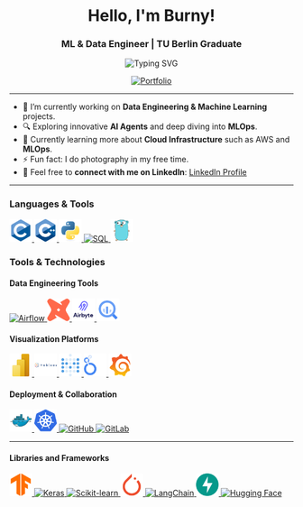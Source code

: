 <!-- Banner or Title -->
<h1 align="center">Hello, I'm Burny!</h1>
<h3 align="center">ML & Data Engineer | TU Berlin Graduate </h3>

<!-- Typing SVG (Optional) -->
<p align="center">
  <img 
    src="https://readme-typing-svg.herokuapp.com?color=%2336BCF7&size=25&center=true&vCenter=true&width=550&lines=Data+Engineer+%7C+ML+Engineer;Building+data+pipelines;Training+ML+%26+LLM+models;Always+exploring+new+ideas..."
    alt="Typing SVG"
  />
</p>


<!-- Profile or Portfolio Link -->
<p align="center">
  <a href="https://stahir01.github.io/" target="_blank">
    <img src="https://img.shields.io/badge/Visit-Portfolio-blue?style=for-the-badge&logo=google-chrome" alt="Portfolio" />
  </a>
</p>

---

- 🔭 I’m currently working on **Data Engineering & Machine Learning** projects.
- 🔍 Exploring innovative **AI Agents** and deep diving into **MLOps**.
- 🏫 Currently learning more about **Cloud Infrastructure** such as AWS and **MLOps**.
- ⚡ Fun fact: I do photography in my free time.
- 🔗 Feel free to **connect with me on LinkedIn**: [LinkedIn Profile](https://linkedin.com/in/syed-ali-murad-tahir)

---

<!-- Tech Stack / Languages -->
### Languages & Tools

<p align="left">
  <!-- C -->
  <a href="https://www.cprogramming.com/" target="_blank" rel="noreferrer">
    <img src="https://raw.githubusercontent.com/devicons/devicon/master/icons/c/c-original.svg" 
         alt="C" 
         width="40" 
         height="40"/>
  </a>

  <!-- C++ -->
  <a href="https://www.w3schools.com/cpp/" target="_blank" rel="noreferrer">
    <img src="https://raw.githubusercontent.com/devicons/devicon/master/icons/cplusplus/cplusplus-original.svg" 
         alt="C++" 
         width="40" 
         height="40"/>
  </a>

  <!-- Python -->
  <a href="https://www.python.org" target="_blank" rel="noreferrer">
    <img src="https://raw.githubusercontent.com/devicons/devicon/master/icons/python/python-original.svg" 
         alt="Python" 
         width="40" 
         height="40"/>
  </a>

  <!-- SQL -->
  <a href="https://www.w3schools.com/sql/" target="_blank" rel="noreferrer">
    <img src="https://getlogo.net/wp-content/uploads/2020/03/sql-projekt-ag-logo-vector.png" 
         alt="SQL" 
         width="40" 
         height="40"/>
  </a>

  <a href="https://go.dev/" target="_blank" rel="noreferrer">
    <img src="https://raw.githubusercontent.com/devicons/devicon/master/icons/go/go-original.svg" 
         alt="Golang" 
         width="40" 
         height="40"/>
  </a>

  
</p>

### Tools & Technologies

#### Data Engineering Tools
<p align="left">
  <a href="https://airflow.apache.org/" target="_blank">
    <img src="https://cdn.jsdelivr.net/gh/devicons/devicon@latest/icons/apacheairflow/apacheairflow-original.svg" alt="Airflow" width="40" height="40"/>
  </a>
  <a href="https://www.getdbt.com/" target="_blank">
    <img src="Images/LogosDbtIcon.svg" alt="dbt" width="40" height="40"/>
  </a>
  <a href="https://airbyte.com/" target="_blank">
    <img src="Images/airbyte-inc-logo-vector.svg" alt="Airbyte" width="40" height="40"/>
  </a>
  <a href="https://cloud.google.com/bigquery" target="_blank">
    <img src="Images/bigquery-svgrepo-com.svg" alt="BigQuery" width="40" height="40"/>
  </a>
</p>

#### Visualization Platforms
<p align="left">
  <a href="https://powerbi.microsoft.com/" target="_blank">
    <img src="Images/power-bi-icon.svg" alt="Power BI" width="40" height="40"/>
  </a>
  <a href="https://www.tableau.com/" target="_blank">
    <img src="Images/tableau-svgrepo-com.svg" alt="Tableau" width="40" height="40"/>
  </a>
  <a href="https://www.metabase.com/" target="_blank">
    <img src="Images/metabase-svgrepo-com.svg" alt="Metabase" width="40" height="40"/>
  </a>
  <a href="https://lookerstudio.google.com/" target="_blank">
    <img src="Images/looker-svgrepo-com.svg" alt="Looker Studio" width="40" height="40"/>
  </a>
  <a href="https://grafana.com/" target="_blank">
    <img src="Images/grafana-svgrepo-com.svg" alt="Grafana" width="40" height="40"/>
  </a>
</p>

#### Deployment & Collaboration
<p align="left">
  <a href="https://www.docker.com/" target="_blank">
    <img src="https://raw.githubusercontent.com/devicons/devicon/master/icons/docker/docker-original.svg" alt="Docker" width="40" height="40"/>
  </a>
  <a href="https://kubernetes.io/" target="_blank">
    <img src="https://raw.githubusercontent.com/devicons/devicon/master/icons/kubernetes/kubernetes-plain.svg" alt="Kubernetes" width="40" height="40"/>
  </a>
  <a href="https://github.com/" target="_blank">
    <img src="https://raw.githubusercontent.com/rahuldkjain/github-profile-readme-generator/master/src/images/icons/Social/github.svg" alt="GitHub" width="40" height="40"/>
  </a>
  <a href="https://gitlab.com/" target="_blank">
  <img src="https://cdn.jsdelivr.net/gh/devicons/devicon@latest/icons/gitlab/gitlab-original-wordmark.svg" alt="GitLab" width="40" height="40"/>
  </a>
</p>

---

#### Libraries and Frameworks
<p align="left">
  <a href="https://www.tensorflow.org/" target="_blank">
    <img src="https://raw.githubusercontent.com/devicons/devicon/master/icons/tensorflow/tensorflow-original.svg" alt="TensorFlow" width="40" height="40"/>
  </a>
  <a href="https://keras.io/" target="_blank">
    <img src="https://upload.wikimedia.org/wikipedia/commons/a/ae/Keras_logo.svg" alt="Keras" width="40" height="40"/>
  </a>
  <a href="https://scikit-learn.org/" target="_blank">
    <img src="https://upload.wikimedia.org/wikipedia/commons/0/05/Scikit_learn_logo_small.svg" alt="Scikit-learn" width="40" height="40"/>
  </a>
  <a href="https://pytorch.org/" target="_blank">
    <img src="https://raw.githubusercontent.com/devicons/devicon/master/icons/pytorch/pytorch-original.svg" alt="PyTorch" width="40" height="40"/>
  </a>
  <a href="https://python.langchain.com/" target="_blank">
    <img src="https://raw.githubusercontent.com/langchain-ai/langchain/master/docs/img/logo.png" alt="LangChain" width="40" height="40"/>
  </a>
  <a href="https://fastapi.tiangolo.com/" target="_blank">
    <img src="Images/fastapi-1.svg" alt="FastAPI" width="40" height="40"/>
  </a>
  <a href="https://huggingface.co/" target="_blank">
    <img src="https://huggingface.co/front/assets/huggingface_logo.svg" alt="Hugging Face" width="40" height="40"/>
  </a>
</p>


<!-- GitHub Stats (Optional) 
<details>
  <summary><b>My GitHub Stats</b></summary>
  <br/>
  <p align="center">
    <img src="https://github-readme-stats.vercel.app/api?username=stahir01&show_icons=true&theme=radical" alt="Burny's GitHub stats" />
  </p>
  <p align="center">
    <img src="https://github-readme-streak-stats.herokuapp.com/?user=stahir01&theme=radical" alt="Burny's GitHub streak" />
  </p>
</details>
-->

<!-- GitHub Trophy (Optional) 
<details>
  <summary><b>Trophies</b></summary>
  <br/>
  <p align="center">
    <img src="https://github-profile-trophy.vercel.app/?username=stahir01&theme=radical" alt="GitHub Trophies"/>
  </p>
</details>
-->

